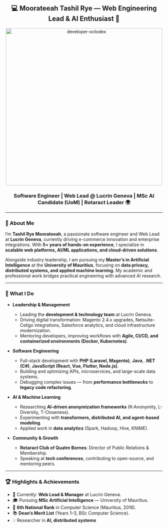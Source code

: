 <div align="center">
<h2> 💻 Moorateeah Tashil Rye — Web Engineering Lead & AI Enthusiast 🚀 </h2>
<img src="https://user-images.githubusercontent.com/74038190/212741999-016fddbd-617a-4448-8042-0ecf907aea25.gif" width="500" alt="developer-octodex">
</div>

<h3 align="center">Software Engineer | Web Lead @ Lucrin Geneva | MSc AI Candidate (UoM) | Rotaract Leader 🌍</h3>

---

### 👋 About Me  
I’m **Tashil Rye Moorateeah**, a passionate software engineer and Web Lead at **Lucrin Geneva**, currently driving e-commerce innovation and enterprise integrations. With **5+ years of hands-on experience**, I specialize in **scalable web platforms, AI/ML applications, and cloud-driven solutions**.  

Alongside industry leadership, I am pursuing my **Master’s in Artificial Intelligence** at the **University of Mauritius**, focusing on **data privacy, distributed systems, and applied machine learning**. My academic and professional work bridges practical engineering with advanced AI research.  

---

### 🔧 What I Do  
- **Leadership & Management**  
  - Leading the **development & technology team** at Lucrin Geneva.  
  - Driving digital transformation: Magento 2.4.x upgrades, Netsuite–Celigo integrations, Salesforce analytics, and cloud infrastructure modernization.  
  - Mentoring developers, improving workflows with **Agile, CI/CD, and containerized environments (Docker, Kubernetes)**.  

- **Software Engineering**  
  - Full-stack development with **PHP (Laravel, Magento)**, **Java**, **.NET (C#)**, **JavaScript (React, Vue, Flutter, Node.js)**.  
  - Building and optimizing APIs, microservices, and large-scale data systems.  
  - Debugging complex issues — from **performance bottlenecks** to **legacy code refactoring**.  

- **AI & Machine Learning**  
  - Researching **AI-driven anonymization frameworks** (K-Anonymity, L-Diversity, T-Closeness).  
  - Experimenting with **transformers, distributed AI, and agent-based modeling**.  
  - Applied work in **data analytics** (Spark, Hadoop, Hive, KNIME).  

- **Community & Growth**  
  - **Rotaract Club of Quatre Bornes**: Director of Public Relations & Membership.  
  - Speaking at **tech conferences**, contributing to open-source, and mentoring peers.  

---

### 🏆 Highlights & Achievements  
- 🔭 Currently: **Web Lead & Manager** at Lucrin Geneva.  
- 🎓 Pursuing **MSc Artificial Intelligence** — University of Mauritius.  
- 🏅 **6th National Rank** in Computer Science (Mauritius, 2016).  
- 📚 **Dean’s Merit List** (Years 1–3, BSc Computer Science).  
- 💡 Researcher in **AI, distributed systems**
